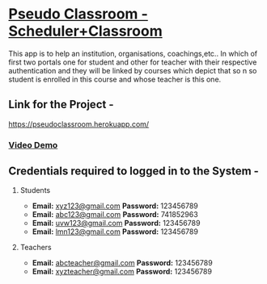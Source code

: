 # [Pseudo Classroom - Scheduler+Classroom](https://pseudoclassroom.herokuapp.com/)
This app is to help an institution, organisations, coachings,etc.. In which of first two portals one for student and other for teacher with their respective authentication and they will be linked by courses which depict that so n so student is enrolled in this course and whose teacher is this one.

## Link for the Project - 
https://pseudoclassroom.herokuapp.com/

### [Video Demo]()


## Credentials required to logged in to the System -

1. Students
      - **Email:** xyz123@gmail.com **Password:** 123456789
      - **Email:** abc123@gmail.com **Password:** 741852963
      - **Email:** uvw123@gmail.com **Password:** 123456789
      - **Email:** lmn123@gmail.com **Password:** 123456789

2. Teachers
      - **Email:** abcteacher@gmail.com **Password:** 123456789
      - **Email:** xyzteacher@gmail.com **Password:** 123456789
      
